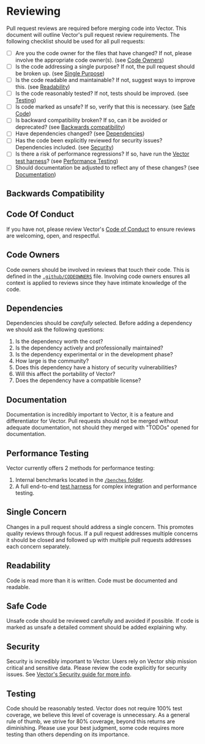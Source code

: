 # Reviewing

Pull request reviews are required before merging code into Vector. This document
will outline Vector's pull request review requirements. The following checklist
should be used for all pull requests:

- [ ] Are you the code owner for the files that have changed? If not, please involve the appropriate code owner(s). (see [Code Owners](#code-owners))
- [ ] Is the code addressing a single purpose? If not, the pull request should be broken up. (see [Single Purpose](#single-purpose))
- [ ] Is the code readable and maintainable? If not, suggest ways to improve this. (see [Readability](#readability))
- [ ] Is the code reasonably tested? If not, tests should be improved. (see [Testing](#testing))
- [ ] Is code marked as unsafe? If so, verify that this is necessary. (see [Safe Code](#safe-code))
- [ ] Is backward compatibility broken? If so, can it be avoided or deprecated? (see [Backwards compatibility](#backwards-compatibility))
- [ ] Have dependencies changed? (see [Dependencies](#dependencies))
- [ ] Has the code been explicitly reviewed for security issues? Dependencies included. (see [Security](#security))
- [ ] Is there a risk of performance regressions? If so, have run the [Vector test harness](https://github.com/timberio/vector-test-harness)? (see [Performance Testing](#performance-testing))
- [ ] Should documentation be adjusted to reflect any of these changes? (see [Documentation](#documentation))

## Backwards Compatibility

## Code Of Conduct

If you have not, please review Vector's [Code of Conduct](CODE_OF_CONDUCT.md)
to ensure reviews are welcoming, open, and respectful.

## Code Owners

Code owners should be involved in reviews that touch their code. This is
defined in the [`.github/CODEOWNERS`](.github/CODE_OWNERS) file. Involving code
owners ensures all context is applied to reviews since they have intimate
knowledge of the code.

## Dependencies

Dependencies should be _carefully_ selected. Before adding a dependency we
should ask the following questions:

1. Is the dependency worth the cost?
2. Is the dependency actively and professionally maintained?
3. Is the dependency experimental or in the development phase?
4. How large is the community?
5. Does this dependency have a history of security vulnerabilities?
6. Will this affect the portability of Vector?
7. Does the dependency have a compatible license?

## Documentation

Documentation is incredibly important to Vector, it is a feature and
differentiator for Vector. Pull requests should not be merged without adequate
documentation, not should they merged with "TODOs" opened for documentation.

## Performance Testing

Vector currently offers 2 methods for performance testing:

1. Internal benchmarks located in the [`/benches` folder](benches).
2. A full end-to-end [test harness][urls.vector_test_harness] for complex
   integration and performance testing.

## Single Concern

Changes in a pull request should address a single concern. This promotes quality
reviews through focus. If a pull request addresses multiple concerns it should
be closed and followed up with multiple pull requests addresses each concern
separately.

## Readability

Code is read more than it is written. Code must be documented
and readable.

## Safe Code

Unsafe code should be reviewed carefully and avoided if possible. If code is
marked as unsafe a detailed comment should be added explaining why.

## Security

Security is incredibly important to Vector. Users rely on Vector ship mission
critical and sensitive data. Please review the code explicitly for security
issues. See [Vector's Security guide for more info](SECURITY.md).

## Testing

Code should be reasonably tested. Vector does not require 100% test coverage,
we believe this level of coverage is unnecessary. As a general rule of thumb,
we strive for 80% coverage, beyond this returns are diminishing. Please use
your best judgment, some code requires more testing than others depending
on its importance.


[urls.vector_test_harness]: https://github.com/timberio/vector-test-harness/
